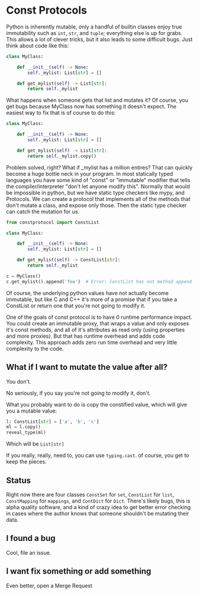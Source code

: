 # Const Protocols

Python is inherently mutable, only a handful of builtin classes enjoy true
immutability such as `int`, `str`, and `tuple`; everything else is up for
grabs. This allows a lot of clever tricks, but it also leads to some
difficult bugs. Just think about code like this:

```python
class MyClass:

    def __init__(self) -> None:
        self._mylist: List[str] = []

    def get_mylist(self) -> List[str]:
        return self._mylist
```

What happens when someone gets that list and mutates it? Of course, you get
bugs because MyClass now has something it doesn't expect. The easiest way to
fix that is of course to do this:

```python
class MyClass:

    def __init__(self) -> None:
        self._mylist: List[str] = []

    def get_mylist(self) -> List[str]:
        return self._mylist.copy()
```

Problem solved, right? What if _mylist has a million entires? That can
quickly become a huge bottle neck in your program. In most statically typed
languages you have some kind of "const" or "immutable" modifier that tells
the compiler/interpreter "don't let anyone modify this". Normally that would
be impossible in python, but we have static type checkers like mypy, and
Protocols. We can create a protocol that implements all of the methods that
don't mutate a class, and expose only those. Then the static type checker can
catch the mutation for us.

```python
from constprotocol import ConstList

class MyClass:

    def __init__(self) -> None:
        self._mylist: List[str] = []

    def get_mylist(self) -> ConstList[str]:
        return self._mylist

c = MyClass()
c.get_mylist().append('foo')  # Error: ConstList has not method append!
```

Of course, the underlying python values have not actually become immutable,
but like C and C++ it's more of a promise that if you take a ConstList or
return one that you're not going to modify it.

One of the goals of const protocol is to have 0 runtime performance impact. You
could create an immutable proxy, that wraps a value and only exposes it's const
methods, and all of it's attributes as read only (using properties and more
proxies). But that has runtime overhead and adds code complexity. This approach
adds zero run time overhead and very little complexity to the code.

## What if I want to mutate the value after all?

You don't.

No seriously, if you say you're not going to modify it, don't.

What you probably want to do is copy the constified value, which will give
you a mutable value:

```python
l: ConstList[str] = ['a', 'b', 'c']
ml = l.copy()
reveal_type(ml)
```

Which will be `List[str]`

If you really, really, need to, you can use `typing.cast`. of course, you get
to keep the pieces.

## Status

Right now there are four classes `ConstSet` for `set`, `ConstList` for
`list`, `ConstMapping` for `mappings`, and `ContDict` for `Dict`. There's
likely bugs, this is alpha quality software, and a kind of crazy idea to get
better error checking in cases where the author knows that someone shouldn't
be mutating their data.

## I found a bug

Cool, file an issue.

## I want fix something or add something

Even better, open a Merge Request

